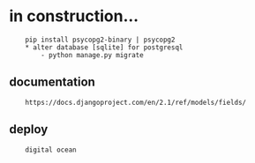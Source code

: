 # in construction... 


````
    pip install psycopg2-binary | psycopg2
    * alter database [sqlite] for postgresql    
        - python manage.py migrate
````
## documentation
```
    https://docs.djangoproject.com/en/2.1/ref/models/fields/
```

## deploy
```
    digital ocean
```
